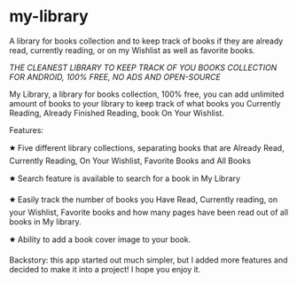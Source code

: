 # my-library

A library for books collection and to keep track of books if they are already read, currently reading, or on my Wishlist as well as favorite books.


*THE CLEANEST LIBRARY TO KEEP TRACK OF YOU BOOKS COLLECTION FOR ANDROID, 100% FREE, NO ADS AND OPEN-SOURCE*

My Library, a library for books collection, 100% free, you can add unlimited  amount of books to your library to keep track of what books you Currently Reading, Already Finished Reading, book On Your Wishlist.

Features:

🟊 Five different library collections, separating books that are Already Read, Currently Reading, On Your Wishlist, Favorite Books and All Books

🟊 Search feature is available to search for a book in My Library

🟊 Easily track the number of books you Have Read, Currently reading, on your Wishlist, Favorite books and how many pages have been read out of all books in My library.

🟊 Ability to add a book cover image to your book.

Backstory: this app started out much simpler, but I added more features and decided to make it into a project! I hope you enjoy it.
